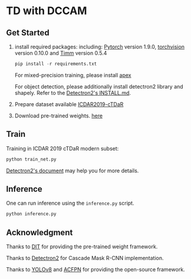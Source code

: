 # TD with DCCAM

## Get Started

1. install required packages: including: [Pytorch](https://pytorch.org/) version 1.9.0, [torchvision](https://pytorch.org/vision/stable/index.html) version 0.10.0 and [Timm](https://github.com/rwightman/pytorch-image-models) version 0.5.4

   ```python
   pip install -r requirements.txt
   ```

   For mixed-precision training, please install [apex](https://github.com/NVIDIA/apex)

   For object detection, please additionally install detectron2 library and shapely. Refer to the [Detectron2's INSTALL.md](https://github.com/facebookresearch/detectron2/blob/main/INSTALL.md).

2. Prepare dataset available [ICDAR2019-cTDaR](https://github.com/cndplab-founder/ICDAR2019_cTDaR) 

3. Download pre-trained weights. [here](https://github.com/microsoft/unilm/tree/master/dit)

## Train

Training in ICDAR 2019 cTDaR modern subset:

```python
python train_net.py 
```

[Detectron2's document](https://detectron2.readthedocs.io/en/latest/tutorials/getting_started.html) may help you for more details.

## Inference

One can run inference using the `inference.py` script.

```python
python inference.py 
```

## Acknowledgment

Thanks to [DIT](https://github.com/microsoft/unilm/tree/master/dit) for providing the pre-trained weight framework.

Thanks to [Detectron2](https://github.com/facebookresearch/detectron2) for Cascade Mask R-CNN implementation.

Thanks to [YOLOv8](https://github.com/ultralytics/ultralytics) and [ACFPN](https://github.com/Caojunxu/AC-FPN) for providing the open-source framework.
